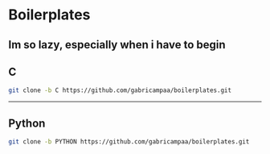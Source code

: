 # Boilerplates
Im so lazy, especially when i have to begin
-------------------
## C
```bash
git clone -b C https://github.com/gabricampaa/boilerplates.git
```
----------------
## Python
```bash
git clone -b PYTHON https://github.com/gabricampaa/boilerplates.git
```
